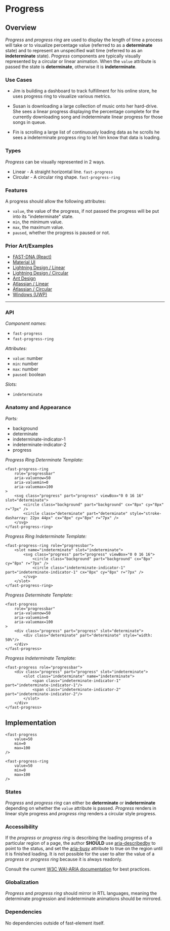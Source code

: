 # Progress

## Overview

*Progress* and *progress ring* are used to display the length of time a process will take or to visualize percentage value (referred to as a **determinate** state) and to represent an unspecified wait time (referred to as an **indeterminate** state). *Progress* components are typically visually represented by a circular or linear animation. When the `value` attribute is passed the state is **determinate**, otherwise it is **indeterminate**.

### Use Cases

- Jim is building a dashboard to track fulfillment for his online store, he uses progress ring to visualize various metrics.

- Susan is downloading a large collection of music onto her hard-drive. She sees a linear progress displaying the percentage complete for the currently downloading song and indeterminate linear progress for those songs in queue.

- Fin is scrolling a large list of continuously loading data as he scrolls he sees a indeterminate progress ring to let him know that data is loading.

### Types
*Progress* can be visually represented in 2 ways.
- Linear - A straight horizontal line. `fast-progress`
- Circular - A circular ring shape. `fast-progress-ring`

### Features

A progress should allow the following attributes:
- `value`, the value of the progress, if not passed the progress will be put into its "indeterminate" state.
- `min`, the minimum value.
- `max`, the maximum value.
- `paused`, whether the progress is paused or not.

### Prior Art/Examples
- [FAST-DNA (React)](https://explore.fast.design/components/progress)
- [Material UI](https://material-ui.com/components/progress/)
- [Lightning Design / Linear](https://www.lightningdesignsystem.com/components/progress-bar/)
- [Lightning Design / Circular](https://www.lightningdesignsystem.com/components/progress-ring/)
- [Ant Design](https://ant.design/components/progress/)
- [Atlassian / Linear](https://atlaskit.atlassian.com/packages/server/progress-bar)
- [Atlassian / Circular](https://atlaskit.atlassian.com/packages/core/spinner)
- [Windows (UWP)](https://docs.microsoft.com/en-us/windows/uwp/design/controls-and-patterns/progress-controls)

---

### API

*Component names:*
- `fast-progress`
- `fast-progress-ring`

*Attributes:*
- `value`: number
- `min`: number
- `max`: number
- `paused`: boolean

*Slots:*
- `indeterminate`

### Anatomy and Appearance

*Parts:*
- background
- determinate
- indeterminate-indicator-1
- indeterminate-indicator-2
- progress

*Progress Ring Determinate Template:*
```
<fast-progress-ring
    role="progressbar"
    aria-valuenow=50
    aria-valuemin=0
    aria-valuemax=100
>
    <svg class="progress" part="progress" viewBox="0 0 16 16" slot="determinate">
        <circle class="background" part="background" cx="8px" cy="8px" r="7px" />
        <circle class="determinate" part="determinate" style="stroke-dasharray: 22px 44px" cx="8px" cy="8px" r="7px" />
    </svg>
</fast-progress-ring>
```

*Progress Ring Indeterminate Template:*
```
<fast-progress-ring role="progressbar">
    <slot name="indeterminate" slot="indeterminate">
        <svg class="progress" part="progress" viewBox="0 0 16 16">
            <circle class="background" part="background" cx="8px" cy="8px" r="7px" />
            <circle class="indeterminate-indicator-1" part="indeterminate-indicator-1" cx="8px" cy="8px" r="7px" />
        </svg>
    </slot>
</fast-progress-ring>
```

*Progress Determinate Template:*
```
<fast-progress
    role="progressbar"
    aria-valuenow=50
    aria-valuemin=0
    aria-valuemax=100
>
    <div class="progress" part="progress" slot="determinate">
        <div class="determinate" part="determinate" style="width: 50%"/>
    </div>
</fast-progress>
```

*Progress Indeterminate Template:*
```
<fast-progress role="progressbar">
    <div class="progress" part="progress" slot="indeterminate">
        <slot class="indeterminate" name="indeterminate">
            <span class="indeterminate-indicator-1" part="indeterminate-indicator-1"/>
            <span class="indeterminate-indicator-2" part="indeterminate-indicator-2"/>
        </slot>
    </div>
</fast-progress>
```


## Implementation

```
<fast-progress
    value=50
    min=0
    max=100
/>
```

```
<fast-progress-ring
    value=50
    min=0
    max=100
/>
```

### States

*Progress* and *progress ring* can either be **determinate** or **indeterminate** depending on whether the `value` attribute is passed. *Progress* renders in linear style progress and *progress ring* renders a circular style progress.

### Accessibility

If the *progress* or *progress ring* is describing the loading progress of a particular region of a page, the author **SHOULD** use [aria-describedby](https://www.w3.org/WAI/PF/aria/states_and_properties#aria-describedby) to point to the status, and set the [aria-busy](https://www.w3.org/WAI/PF/aria/states_and_properties#aria-busy) attribute to true on the region until it is finished loading. It is not possible for the user to alter the value of a *progress* or *progress ring* because it is always readonly.

Consult the current [W3C WAI-ARIA documentation](https://www.w3.org/WAI/PF/aria/roles#progressbar) for best practices.

### Globalization

*Progress* and *progress ring* should mirror in RTL languages, meaning the determinate progression and indeterminate animations should be mirrored.

### Dependencies

No dependencies outside of fast-element itself.
